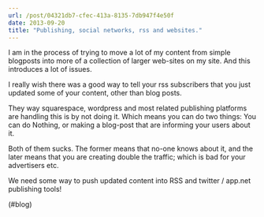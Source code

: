 ```yaml
---
url: /post/04321db7-cfec-413a-8135-7db947f4e50f
date: 2013-09-20
title: "Publishing, social networks, rss and websites."
---
```


I am in the process of trying to move a lot of my content from simple blogposts into more of a collection of larger web-sites on my site. And this introduces a lot of issues.



I really wish there was a good way to tell your rss subscribers that you just updated some of your content, other than blog posts.



They way squarespace, wordpress and most related publishing platforms are handling this is by not doing it. Which means you can do two things: You can do Nothing, or making a blog-post that are informing your users about it.



Both of them sucks. The former means that no-one knows about it, and the later means that you are creating double the traffic; which is bad for your advertisers etc.



We need some way to push updated content into RSS and twitter / app.net publishing tools!



(#blog)